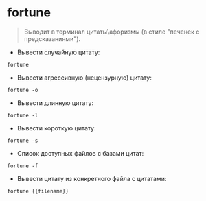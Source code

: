 # fortune

> Выводит в терминал цитаты\афоризмы (в стиле "печенек с предсказаниями").

- Вывести случайную цитату:

`fortune`

- Вывести агрессивную (нецензурную) цитату:

`fortune -o`

- Вывести длинную цитату:

`fortune -l`

- Вывести короткую цитату:

`fortune -s`

- Список доступных файлов с базами цитат:

`fortune -f`

- Вывести цитату из конкретного файла с цитатами:

`fortune {{filename}}`
